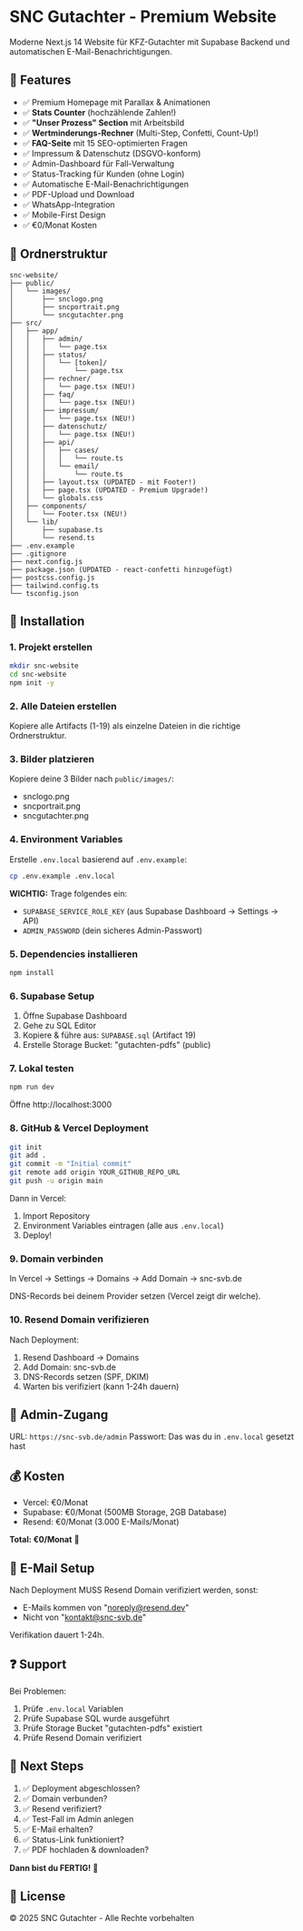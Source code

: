 # SNC Gutachter - Premium Website

Moderne Next.js 14 Website für KFZ-Gutachter mit Supabase Backend und automatischen E-Mail-Benachrichtigungen.

## 🎨 Features

- ✅ Premium Homepage mit Parallax & Animationen
- ✅ **Stats Counter** (hochzählende Zahlen!)
- ✅ **"Unser Prozess" Section** mit Arbeitsbild
- ✅ **Wertminderungs-Rechner** (Multi-Step, Confetti, Count-Up!)
- ✅ **FAQ-Seite** mit 15 SEO-optimierten Fragen
- ✅ Impressum & Datenschutz (DSGVO-konform)
- ✅ Admin-Dashboard für Fall-Verwaltung
- ✅ Status-Tracking für Kunden (ohne Login)
- ✅ Automatische E-Mail-Benachrichtigungen
- ✅ PDF-Upload und Download
- ✅ WhatsApp-Integration
- ✅ Mobile-First Design
- ✅ €0/Monat Kosten

## 📁 Ordnerstruktur

```
snc-website/
├── public/
│   └── images/
│       ├── snclogo.png
│       ├── sncportrait.png
│       └── sncgutachter.png
├── src/
│   ├── app/
│   │   ├── admin/
│   │   │   └── page.tsx
│   │   ├── status/
│   │   │   └── [token]/
│   │   │       └── page.tsx
│   │   ├── rechner/
│   │   │   └── page.tsx (NEU!)
│   │   ├── faq/
│   │   │   └── page.tsx (NEU!)
│   │   ├── impressum/
│   │   │   └── page.tsx (NEU!)
│   │   ├── datenschutz/
│   │   │   └── page.tsx (NEU!)
│   │   ├── api/
│   │   │   ├── cases/
│   │   │   │   └── route.ts
│   │   │   └── email/
│   │   │       └── route.ts
│   │   ├── layout.tsx (UPDATED - mit Footer!)
│   │   ├── page.tsx (UPDATED - Premium Upgrade!)
│   │   └── globals.css
│   ├── components/
│   │   └── Footer.tsx (NEU!)
│   └── lib/
│       ├── supabase.ts
│       └── resend.ts
├── .env.example
├── .gitignore
├── next.config.js
├── package.json (UPDATED - react-confetti hinzugefügt)
├── postcss.config.js
├── tailwind.config.ts
└── tsconfig.json
```

## 🚀 Installation

### 1. Projekt erstellen

```bash
mkdir snc-website
cd snc-website
npm init -y
```

### 2. Alle Dateien erstellen

Kopiere alle Artifacts (1-19) als einzelne Dateien in die richtige Ordnerstruktur.

### 3. Bilder platzieren

Kopiere deine 3 Bilder nach `public/images/`:
- snclogo.png
- sncportrait.png  
- sncgutachter.png

### 4. Environment Variables

Erstelle `.env.local` basierend auf `.env.example`:

```bash
cp .env.example .env.local
```

**WICHTIG:** Trage folgendes ein:
- `SUPABASE_SERVICE_ROLE_KEY` (aus Supabase Dashboard → Settings → API)
- `ADMIN_PASSWORD` (dein sicheres Admin-Passwort)

### 5. Dependencies installieren

```bash
npm install
```

### 6. Supabase Setup

1. Öffne Supabase Dashboard
2. Gehe zu SQL Editor
3. Kopiere & führe aus: `SUPABASE.sql` (Artifact 19)
4. Erstelle Storage Bucket: "gutachten-pdfs" (public)

### 7. Lokal testen

```bash
npm run dev
```

Öffne http://localhost:3000

### 8. GitHub & Vercel Deployment

```bash
git init
git add .
git commit -m "Initial commit"
git remote add origin YOUR_GITHUB_REPO_URL
git push -u origin main
```

Dann in Vercel:
1. Import Repository
2. Environment Variables eintragen (alle aus `.env.local`)
3. Deploy!

### 9. Domain verbinden

In Vercel → Settings → Domains → Add Domain → snc-svb.de

DNS-Records bei deinem Provider setzen (Vercel zeigt dir welche).

### 10. Resend Domain verifizieren

Nach Deployment:
1. Resend Dashboard → Domains
2. Add Domain: snc-svb.de
3. DNS-Records setzen (SPF, DKIM)
4. Warten bis verifiziert (kann 1-24h dauern)

## 🔐 Admin-Zugang

URL: `https://snc-svb.de/admin`
Passwort: Das was du in `.env.local` gesetzt hast

## 💰 Kosten

- Vercel: €0/Monat
- Supabase: €0/Monat (500MB Storage, 2GB Database)
- Resend: €0/Monat (3.000 E-Mails/Monat)

**Total: €0/Monat** 🎉

## 📧 E-Mail Setup

Nach Deployment MUSS Resend Domain verifiziert werden, sonst:
- E-Mails kommen von "noreply@resend.dev" 
- Nicht von "kontakt@snc-svb.de"

Verifikation dauert 1-24h.

## ❓ Support

Bei Problemen:
1. Prüfe `.env.local` Variablen
2. Prüfe Supabase SQL wurde ausgeführt
3. Prüfe Storage Bucket "gutachten-pdfs" existiert
4. Prüfe Resend Domain verifiziert

## 🎯 Next Steps

1. ✅ Deployment abgeschlossen?
2. ✅ Domain verbunden?
3. ✅ Resend verifiziert?
4. ✅ Test-Fall im Admin anlegen
5. ✅ E-Mail erhalten?
6. ✅ Status-Link funktioniert?
7. ✅ PDF hochladen & downloaden?

**Dann bist du FERTIG!** 🎉

## 📝 License

© 2025 SNC Gutachter - Alle Rechte vorbehalten
